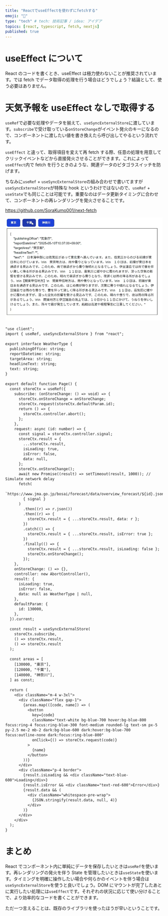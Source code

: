 ```yaml
---
title: "ReactでuseEffectを使わずにfetchする"
emoji: "🐥"
type: "tech" # tech: 技術記事 / idea: アイデア
topics: [react, typescript, fetch, nextjs]
published: true
---
```


# useEffect について

React のコードを書くとき、useEffect は極力使わないことが推奨されています。では fetch でデータ取得の処理を行う場合はどうでしょう？結論として、使う必要はありません。

# 天気予報を useEffect なしで取得する

`useRef`で必要な処理やデータを揃えて、`useSyncExternalStore`に渡しています。`subscribe`で受け取っている`onStoreChange`がイベント発火のキーになるので、コンポーネントに渡したい値を書き換えたら呼び出してやるという流れです。

`useEffect` と違って、取得項目を変えて再 fetch する際、任意の処理を用意してクリックイベントなどから直接発火させることができます。これによって`useEffect`内で fetch を行うときのような、関連データのピタゴラスイッチを防げます。

ちなみに`useRef` + `useSyncExternalStore`の組み合わせで書いてますが`useSyncExternalStore`が特殊な hook というわけではないので、`useRef` + `useState`でも同じことは可能です。重要なのはデータ更新タイミングに合わせて、コンポーネントの再レンダリングを発火させることです。

https://github.com/SoraKumo001/next-fetch

![](/images/next-react-fetch/2025-05-10-11-21-35.webp)

```tsx
"use client";
import { useRef, useSyncExternalStore } from "react";

export interface WeatherType {
  publishingOffice: string;
  reportDatetime: string;
  targetArea: string;
  headlineText: string;
  text: string;
}

export default function Page() {
  const storeCtx = useRef({
    subscribe: (onStoreChange: () => void) => {
      storeCtx.onStoreChange = onStoreChange;
      storeCtx.request(storeCtx.defaultParam.id);
      return () => {
        storeCtx.controller.abort();
      };
    },
    request: async (id: number) => {
      const signal = storeCtx.controller.signal;
      storeCtx.result = {
        ...storeCtx.result,
        isLoading: true,
        isError: false,
        data: null,
      };
      storeCtx.onStoreChange();
      await new Promise((result) => setTimeout(result, 1000)); // Simulate network delay
      fetch(
        `https://www.jma.go.jp/bosai/forecast/data/overview_forecast/${id}.json`,
        { signal }
      )
        .then((r) => r.json())
        .then((r) => {
          storeCtx.result = { ...storeCtx.result, data: r };
        })
        .catch(() => {
          storeCtx.result = { ...storeCtx.result, isError: true };
        })
        .finally(() => {
          storeCtx.result = { ...storeCtx.result, isLoading: false };
          storeCtx.onStoreChange();
        });
    },
    onStoreChange: () => {},
    controller: new AbortController(),
    result: {
      isLoading: true,
      isError: false,
      data: null as WeatherType | null,
    },
    defaultParam: {
      id: 130000,
    },
  }).current;

  const result = useSyncExternalStore(
    storeCtx.subscribe,
    () => storeCtx.result,
    () => storeCtx.result
  );

  const areas = [
    [130000, "東京"],
    [120000, "千葉"],
    [140000, "神奈川"],
  ] as const;

  return (
    <div className="m-4 w-3xl">
      <div className="flex gap-1">
        {areas.map(([code, name]) => (
          <button
            key={code}
            className="text-white bg-blue-700 hover:bg-blue-800 focus:ring-4 focus:ring-blue-300 font-medium rounded-lg text-sm px-5 py-2.5 me-2 mb-2 dark:bg-blue-600 dark:hover:bg-blue-700 focus:outline-none dark:focus:ring-blue-800"
            onClick={() => storeCtx.request(code)}
          >
            {name}
          </button>
        ))}
      </div>
      <div className="p-4 border">
        {result.isLoading && <div className="text-blue-600">Loading</div>}
        {result.isError && <div className="text-red-600">Error</div>}
        {result.data && (
          <div className="whitespace-pre-wrap">
            {JSON.stringify(result.data, null, 4)}
          </div>
        )}
      </div>
    </div>
  );
}
```

# まとめ

React でコンポーネント内に単純にデータを保存したいときは`useRef`を使います。再レンダリングの発火を伴う State を管理したいときは`useState`を使います。タイミングを明確に操作したい場合や何らかのイベントを伴う場合は`useSyncExternalStore`を使うと良いでしょう。DOM にマウントが完了したあとに実行したい処理には`useEffect`です。それぞれの状況に応じて使い分けることで、より効率的なコードを書くことができます。

ただ一つ言えることは、既存のライブラリを使ったほうが早いということです。
